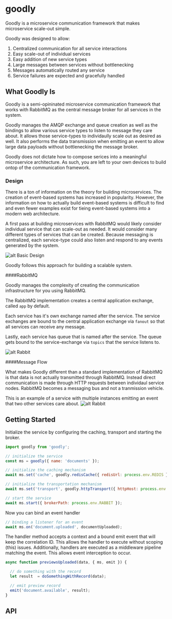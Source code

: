 # goodly

Goodly is a microservice communication framework that makes microservice scale-out simple.

Goodly was designed to allow:

1. Centralized communication for all service interactions
1. Easy scale-out of individual services
1. Easy addition of new service types
1. Large messages between services without bottlenecking
1. Messages automatically routed any service
1. Service failures are expected and gracefully handled

## What Goodly Is

Goodly is a semi-opininated microservice communication framework that works with RabbitMQ as the central message broker for all services in the system.

Goodly manages the AMQP exchange and queue creation as well as the bindings to allow various service types to listen to message they care about.  It allows those service-types to individaully scale out as desired as well.  It also performs the data transmission when emitting an event to allow large data payloads without bottlenecking the message broker.

Goodly does not dictate how to compose serices into a meaningful microservice architecture. As such, you are left to your own devices to build ontop of the communication framework.

### Design

There is a ton of information on the theory for building microservices. The creation of event-based systems has increased in popularity. However, the information on how to actually build event-based systems is difficult to find and even fewer examples exist for tieing event-based systems into a modern web architecture.

A first pass at building microservices with RabbitMQ would likely consider individual service that can scale-out as needed. It would consider many different types of services that can be created. Because messaging is centralized, each service-type could also listen and respond to any events generated by the system. 

![alt Basic Design](https://s3.amazonaws.com/goodly/design/goodly-basic.png)

Goodly follows this approach for building a scalable system.

####RabbitMQ

Goodly manages the complexity of creating the communication infrastructure for you using RabbitMQ.

The RabbitMQ implementation creates a central application exchange, called `app` by default. 

Each service has it's own exchange named after the service.  The service exchanges are bound to the central application exchange via `fanout` so that all services can receive any message.

Lastly, each service has queue that is named after the service.  The queue gets bound to the service-exchange via `topics` that the service listens to.  

![alt Rabbit](https://s3.amazonaws.com/goodly/design/goodly-rabbit.png)

####Message Flow

What makes Goodly different than a standard implementation of RabbitMQ is that data is not actually transmitted through RabbitMQ.  Instead direct communication is made through HTTP requests between individaul service nodes. RabbitMQ becomes a messaging bus and not a tranmission vehicle.

This is an example of a service with multiple instances emitting an event that two other services care about.
![alt Rabbit](https://s3.amazonaws.com/goodly/design/goodly-transmission.png)


## Getting Started

Initialize the service by configuring the caching, transport and starting the broker.
```javascript
import goodly from 'goodly';

// initialize the service
const ms = goodly({ name: 'documents' });

// initialize the caching mechanism
await ms.set('cache', goodly.redisCache({ redisUrl: process.env.REDIS }));

// initialize the transportation mechanism
await ms.set('transport', goodly.httpTransport({ httpHost: process.env.HTTPHOST }));

// start the service
await ms.start({ brokerPath: process.env.RABBIT });
```

Now you can bind an event handler
```javascript
// binding a listener for an event
await ms.on('document.uploaded', documentUploaded);
```

The handler method accepts a context and a bound emit event that will keep the correlation ID.  This allows the handler to execute without scoping (this) issues.  Additionally, handlers are executed as a middleware pipeline matching the event.  This allows event interception to occur.
```javascript
async function previewsUploaded(data, { ms, emit }) {

  // do something with the record
  let result  = doSomethingWithRecord(data);

  // emit preview record
  emit('document.available', result);
}
```

## API




